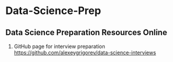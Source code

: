 # Data-Science-Prep


## Data Science Preparation Resources Online

1. GitHub page for interview preparation
https://github.com/alexeygrigorev/data-science-interviews
